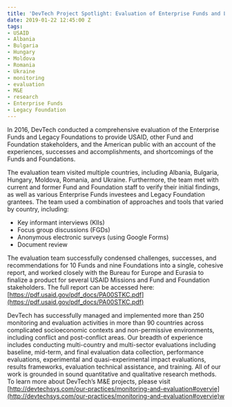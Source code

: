 ```yaml
---
title: 'DevTech Project Spotlight: Evaluation of Enterprise Funds and Legacy Foundations'
date: 2019-01-22 12:45:00 Z
tags:
- USAID
- Albania
- Bulgaria
- Hungary
- Moldova
- Romania
- Ukraine
- monitoring
- evaluation
- M&E
- research
- Enterprise Funds
- Legacy Foundation
---
```


In 2016, DevTech conducted a comprehensive evaluation of the Enterprise Funds and Legacy Foundations to provide USAID, other Fund and Foundation stakeholders, and the American public with an account of the experiences, successes and accomplishments, and shortcomings of the Funds and Foundations. 

The evaluation team visited multiple countries, including Albania, Bulgaria, Hungary, Moldova, Romania, and Ukraine. Furthermore, the team met with current and former Fund and Foundation staff to verify their initial findings, as well as various Enterprise Funds investees and Legacy Foundation grantees. The team used a combination of approaches and tools that varied by country, including:
* Key informant interviews (KIIs)
* Focus group discussions (FGDs)
* Anonymous electronic surveys (using Google Forms)
* Document review

The evaluation team successfully condensed challenges, successes, and recommendations for 10 Funds and nine Foundations into a single, cohesive report, and worked closely with the Bureau for Europe and Eurasia to finalize a product for several USAID Missions and Fund and Foundation stakeholders. The full report can be accessed here: [https://pdf.usaid.gov/pdf_docs/PA00STKC.pdf](https://pdf.usaid.gov/pdf_docs/PA00STKC.pdf) 

DevTech has successfully managed and implemented more than 250 monitoring and evaluation activities in more than 90 countries across complicated socioeconomic contexts and non-permissive environments, including conflict and post-conflict areas. Our breadth of experience includes conducting multi-country and multi-sector evaluations including baseline, mid-term, and final evaluation data collection, performance evaluations, experimental and quasi-experimental impact evaluations, results frameworks, evaluation technical assistance, and training. All of our work is grounded in sound quantitative and qualitative research methods.  To learn more about DevTech’s M&E projects, please visit [http://devtechsys.com/our-practices/monitoring-and-evaluation#overvie](http://devtechsys.com/our-practices/monitoring-and-evaluation#overvie)w
